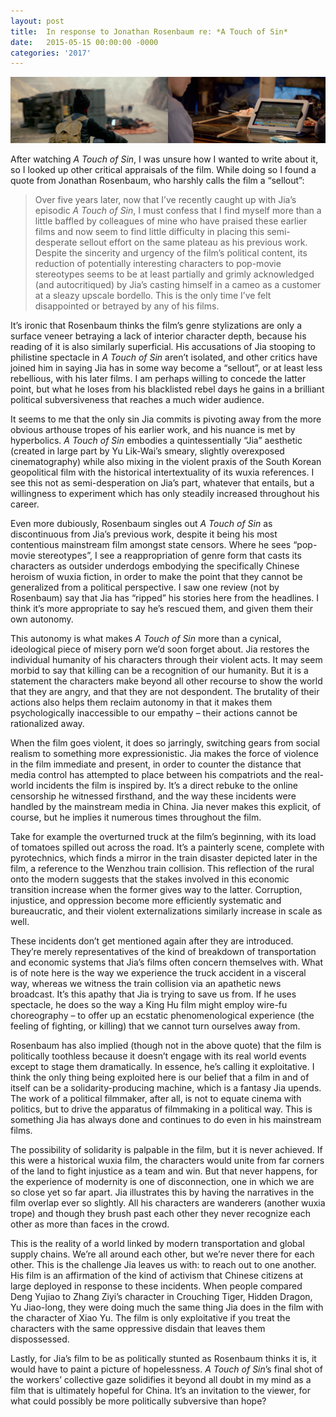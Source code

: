 ```yaml
---
layout: post
title:  In response to Jonathan Rosenbaum re: *A Touch of Sin*
date:   2015-05-15 00:00:00 -0000
categories: '2017'
---
```

![Left image: A motorcyclist surveys an overturned truck blocking the road ahead of him. Right image: A man watches a news story about a recent train disaster on his iPad.](/assets/atouchofsin.png)

After watching *A Touch of Sin*, I was unsure how I wanted to write about it, so I looked up other critical appraisals of the film. While doing so I found a quote from Jonathan Rosenbaum, who harshly calls the film a &ldquo;sellout&rdquo;:
<!--description-->

> Over five years later, now that I&rsquo;ve recently caught up with Jia&rsquo;s episodic *A Touch of Sin*, I must confess that I find myself more than a little baffled by colleagues of mine who have praised these earlier films and now seem to find little difficulty in placing this semi-desperate sellout effort on the same plateau as his previous work. Despite the sincerity and urgency of the film&rsquo;s political content, its reduction of potentially interesting characters to pop-movie stereotypes seems to be at least partially and grimly acknowledged (and autocritiqued) by Jia&rsquo;s casting himself in a cameo as a customer at a sleazy upscale bordello. This is the only time I&rsquo;ve felt disappointed or betrayed by any of his films.

It&rsquo;s ironic that Rosenbaum thinks the film&rsquo;s genre stylizations are only a surface veneer betraying a lack of interior character depth, because his reading of it is also similarly superficial. His accusations of Jia stooping to philistine spectacle in *A Touch of Sin* aren&rsquo;t isolated, and other critics have joined him in saying Jia has in some way become a “sellout”, or at least less rebellious, with his later films. I am perhaps willing to concede the latter point, but what he loses from his blacklisted rebel days he gains in a brilliant political subversiveness that reaches a much wider audience.

It seems to me that the only sin Jia commits is pivoting away from the more obvious arthouse tropes of his earlier work, and his nuance is met by hyperbolics. *A Touch of Sin* embodies a quintessentially “Jia” aesthetic (created in large part by Yu Lik-Wai&rsquo;s smeary, slightly overexposed cinematography) while also mixing in the violent praxis of the South Korean geopolitical film with the historical intertextuality of its wuxia references. I see this not as semi-desperation on Jia&rsquo;s part, whatever that entails, but a willingness to experiment which has only steadily increased throughout his career.

Even more dubiously, Rosenbaum singles out *A Touch of Sin* as discontinuous from Jia&rsquo;s previous work, despite it being his most contentious mainstream film amongst state censors. Where he sees “pop-movie stereotypes”, I see a reappropriation of genre form that casts its characters as outsider underdogs embodying the specifically Chinese heroism of wuxia fiction, in order to make the point that they cannot be generalized from a political perspective. I saw one review (not by Rosenbaum) say that Jia has “ripped” his stories here from the headlines. I think it&rsquo;s more appropriate to say he&rsquo;s rescued them, and given them their own autonomy.

This autonomy is what makes *A Touch of Sin* more than a cynical, ideological piece of misery porn we&rsquo;d soon forget about. Jia restores the individual humanity of his characters through their violent acts. It may seem morbid to say that killing can be a recognition of our humanity. But it is a statement the characters make beyond all other recourse to show the world that they are angry, and that they are not despondent. The brutality of their actions also helps them reclaim autonomy in that it makes them psychologically inaccessible to our empathy – their actions cannot be rationalized away.

When the film goes violent, it does so jarringly, switching gears from social realism to something more expressionistic. Jia makes the force of violence in the film immediate and present, in order to counter the distance that media control has attempted to place between his compatriots and the real-world incidents the film is inspired by. It&rsquo;s a direct rebuke to the online censorship he witnessed firsthand, and the way these incidents were handled by the mainstream media in China. Jia never makes this explicit, of course, but he implies it numerous times throughout the film.

Take for example the overturned truck at the film&rsquo;s beginning, with its load of tomatoes spilled out across the road. It&rsquo;s a painterly scene, complete with pyrotechnics, which finds a mirror in the train disaster depicted later in the film, a reference to the Wenzhou train collision. This reflection of the rural onto the modern suggests that the stakes involved in this economic transition increase when the former gives way to the latter. Corruption, injustice, and oppression become more efficiently systematic and bureaucratic, and their violent externalizations similarly increase in scale as well.

These incidents don&rsquo;t get mentioned again after they are introduced. They&rsquo;re merely representatives of the kind of breakdown of transportation and economic systems that Jia&rsquo;s films often concern themselves with. What is of note here is the way we experience the truck accident in a visceral way, whereas we witness the train collision via an apathetic news broadcast. It&rsquo;s this apathy that Jia is trying to save us from. If he uses spectacle, he does so the way a King Hu film might employ wire-fu choreography – to offer up an ecstatic phenomenological experience (the feeling of fighting, or killing) that we cannot turn ourselves away from.

Rosenbaum has also implied (though not in the above quote) that the film is politically toothless because it doesn&rsquo;t engage with its real world events except to stage them dramatically. In essence, he&rsquo;s calling it exploitative. I think the only thing being exploited here is our belief that a film in and of itself can be a solidarity-producing machine, which is a fantasy Jia upends. The work of a political filmmaker, after all, is not to equate cinema with politics, but to drive the apparatus of filmmaking in a political way. This is something Jia has always done and continues to do even in his mainstream films.

The possibility of solidarity is palpable in the film, but it is never achieved. If this were a historical wuxia film, the characters would unite from far corners of the land to fight injustice as a team and win. But that never happens, for the experience of modernity is one of disconnection, one in which we are so close yet so far apart. Jia illustrates this by having the narratives in the film overlap ever so slightly. All his characters are wanderers (another wuxia trope) and though they brush past each other they never recognize each other as more than faces in the crowd.

This is the reality of a world linked by modern transportation and global supply chains. We&rsquo;re all around each other, but we&rsquo;re never there for each other. This is the challenge Jia leaves us with: to reach out to one another. His film is an affirmation of the kind of activism that Chinese citizens at large deployed in response to these incidents. When people compared Deng Yujiao to Zhang Ziyi&rsquo;s character in Crouching Tiger, Hidden Dragon, Yu Jiao-long, they were doing much the same thing Jia does in the film with the character of Xiao Yu. The film is only exploitative if you treat the characters with the same oppressive disdain that leaves them dispossessed.

Lastly, for Jia&rsquo;s film to be as politically stunted as Rosenbaum thinks it is, it would have to paint a picture of hopelessness. *A Touch of Sin*&rsquo;s final shot of the workers&rsquo; collective gaze solidifies it beyond all doubt in my mind as a film that is ultimately hopeful for China. It&rsquo;s an invitation to the viewer, for what could possibly be more politically subversive than hope?
